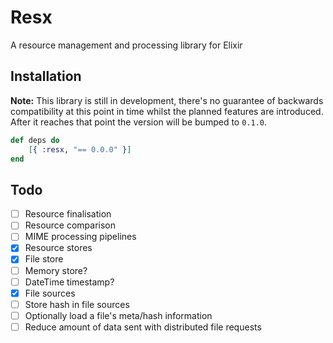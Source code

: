 # Resx
A resource management and processing library for Elixir

Installation
------------

__Note:__ This library is still in development, there's no guarantee of backwards compatibility at this point in time whilst the planned features are introduced. After it reaches that point the version will be bumped to `0.1.0`.

```elixir
def deps do
    [{ :resx, "== 0.0.0" }]
end
```

Todo
----

- [ ] Resource finalisation
- [ ] Resource comparison
- [ ] MIME processing pipelines
- [X] Resource stores
- [X] File store
- [ ] Memory store?
- [ ] DateTime timestamp?
- [X] File sources
- [ ] Store hash in file sources
- [ ] Optionally load a file's meta/hash information
- [ ] Reduce amount of data sent with distributed file requests
